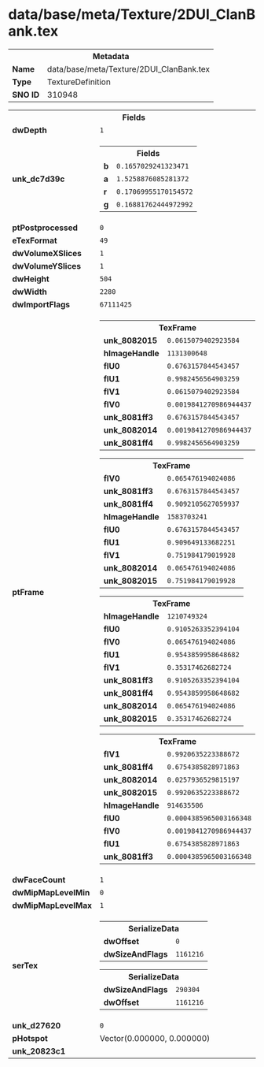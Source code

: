 <h1>data/base/meta/Texture/2DUI_ClanBank.tex</h1><table><tr><th colspan="100%">Metadata</th></tr><tr><td><b>Name</b></td><td>data/base/meta/Texture/2DUI_ClanBank.tex</td></tr><tr><td><b>Type</b></td><td>TextureDefinition</td></tr><tr><td><b>SNO ID</b></td><td>310948</td></tr></table>

<table><tr><th colspan="100%">Fields</th></tr><tr><td><b>dwDepth</b></td><td><code>1</code></td></tr><tr><td><b>unk_dc7d39c</b></td><td><table><tr><th colspan="100%">Fields</th></tr><tr><td><b>b</b></td><td><code>0.1657029241323471</code></td></tr><tr><td><b>a</b></td><td><code>1.5258876085281372</code></td></tr><tr><td><b>r</b></td><td><code>0.17069955170154572</code></td></tr><tr><td><b>g</b></td><td><code>0.16881762444972992</code></td></tr></table>

</td></tr><tr><td><b>ptPostprocessed</b></td><td><code>0</code></td></tr><tr><td><b>eTexFormat</b></td><td><code>49</code></td></tr><tr><td><b>dwVolumeXSlices</b></td><td><code>1</code></td></tr><tr><td><b>dwVolumeYSlices</b></td><td><code>1</code></td></tr><tr><td><b>dwHeight</b></td><td><code>504</code></td></tr><tr><td><b>dwWidth</b></td><td><code>2280</code></td></tr><tr><td><b>dwImportFlags</b></td><td><code>67111425</code></td></tr><tr><td><b>ptFrame</b></td><td><table><tr><th colspan="100%">TexFrame</th></tr><tr><td><b>unk_8082015</b></td><td><code>0.0615079402923584</code></td></tr><tr><td><b>hImageHandle</b></td><td><code>1131300648</code></td></tr><tr><td><b>flU0</b></td><td><code>0.6763157844543457</code></td></tr><tr><td><b>flU1</b></td><td><code>0.9982456564903259</code></td></tr><tr><td><b>flV1</b></td><td><code>0.0615079402923584</code></td></tr><tr><td><b>flV0</b></td><td><code>0.0019841270986944437</code></td></tr><tr><td><b>unk_8081ff3</b></td><td><code>0.6763157844543457</code></td></tr><tr><td><b>unk_8082014</b></td><td><code>0.0019841270986944437</code></td></tr><tr><td><b>unk_8081ff4</b></td><td><code>0.9982456564903259</code></td></tr></table>


<table><tr><th colspan="100%">TexFrame</th></tr><tr><td><b>flV0</b></td><td><code>0.065476194024086</code></td></tr><tr><td><b>unk_8081ff3</b></td><td><code>0.6763157844543457</code></td></tr><tr><td><b>unk_8081ff4</b></td><td><code>0.9092105627059937</code></td></tr><tr><td><b>hImageHandle</b></td><td><code>1583703241</code></td></tr><tr><td><b>flU0</b></td><td><code>0.6763157844543457</code></td></tr><tr><td><b>flU1</b></td><td><code>0.909649133682251</code></td></tr><tr><td><b>flV1</b></td><td><code>0.751984179019928</code></td></tr><tr><td><b>unk_8082014</b></td><td><code>0.065476194024086</code></td></tr><tr><td><b>unk_8082015</b></td><td><code>0.751984179019928</code></td></tr></table>


<table><tr><th colspan="100%">TexFrame</th></tr><tr><td><b>hImageHandle</b></td><td><code>1210749324</code></td></tr><tr><td><b>flU0</b></td><td><code>0.9105263352394104</code></td></tr><tr><td><b>flV0</b></td><td><code>0.065476194024086</code></td></tr><tr><td><b>flU1</b></td><td><code>0.9543859958648682</code></td></tr><tr><td><b>flV1</b></td><td><code>0.35317462682724</code></td></tr><tr><td><b>unk_8081ff3</b></td><td><code>0.9105263352394104</code></td></tr><tr><td><b>unk_8081ff4</b></td><td><code>0.9543859958648682</code></td></tr><tr><td><b>unk_8082014</b></td><td><code>0.065476194024086</code></td></tr><tr><td><b>unk_8082015</b></td><td><code>0.35317462682724</code></td></tr></table>


<table><tr><th colspan="100%">TexFrame</th></tr><tr><td><b>flV1</b></td><td><code>0.9920635223388672</code></td></tr><tr><td><b>unk_8081ff4</b></td><td><code>0.6754385828971863</code></td></tr><tr><td><b>unk_8082014</b></td><td><code>0.0257936529815197</code></td></tr><tr><td><b>unk_8082015</b></td><td><code>0.9920635223388672</code></td></tr><tr><td><b>hImageHandle</b></td><td><code>914635506</code></td></tr><tr><td><b>flU0</b></td><td><code>0.0004385965003166348</code></td></tr><tr><td><b>flV0</b></td><td><code>0.0019841270986944437</code></td></tr><tr><td><b>flU1</b></td><td><code>0.6754385828971863</code></td></tr><tr><td><b>unk_8081ff3</b></td><td><code>0.0004385965003166348</code></td></tr></table>


</td></tr><tr><td><b>dwFaceCount</b></td><td><code>1</code></td></tr><tr><td><b>dwMipMapLevelMin</b></td><td><code>0</code></td></tr><tr><td><b>dwMipMapLevelMax</b></td><td><code>1</code></td></tr><tr><td><b>serTex</b></td><td><table><tr><th colspan="100%">SerializeData</th></tr><tr><td><b>dwOffset</b></td><td><code>0</code></td></tr><tr><td><b>dwSizeAndFlags</b></td><td><code>1161216</code></td></tr></table>


<table><tr><th colspan="100%">SerializeData</th></tr><tr><td><b>dwSizeAndFlags</b></td><td><code>290304</code></td></tr><tr><td><b>dwOffset</b></td><td><code>1161216</code></td></tr></table>


</td></tr><tr><td><b>unk_d27620</b></td><td><code>0</code></td></tr><tr><td><b>pHotspot</b></td><td>Vector(0.000000, 0.000000)</td></tr><tr><td><b>unk_20823c1</b></td><td></td></tr></table>

